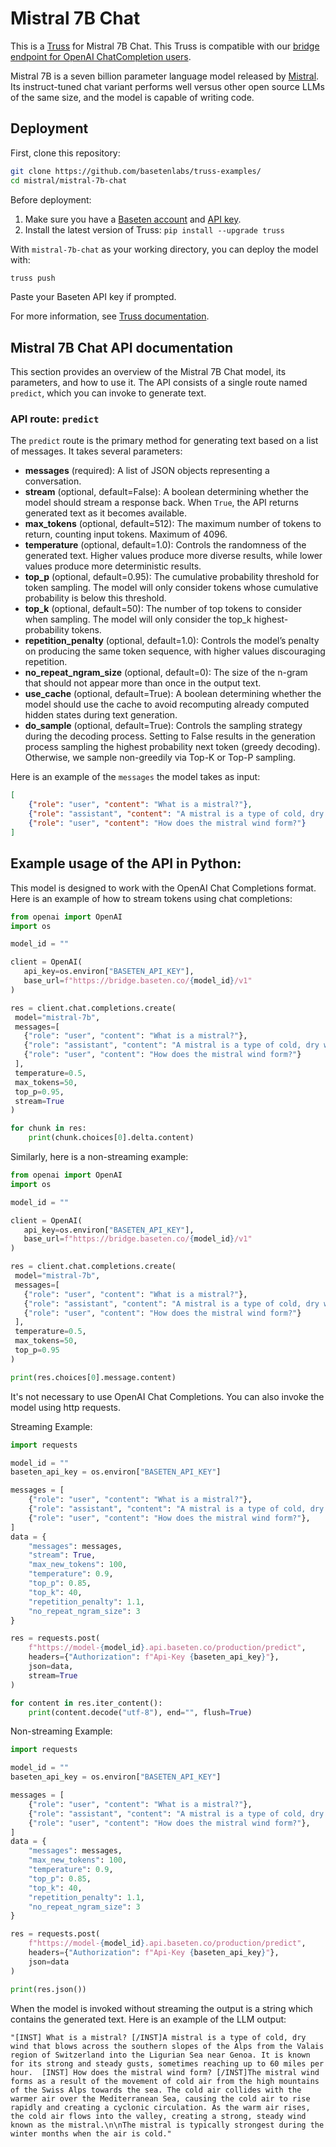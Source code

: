# Mistral 7B Chat

This is a [Truss](https://truss.baseten.co/) for Mistral 7B Chat. This Truss is compatible with our [bridge endpoint for OpenAI ChatCompletion users](https://docs.baseten.co/api-reference/openai).

Mistral 7B is a seven billion parameter language model released by [Mistral](https://mistral.ai/). Its instruct-tuned chat variant performs well versus other open source LLMs of the same size, and the model is capable of writing code.

## Deployment

First, clone this repository:

```sh
git clone https://github.com/basetenlabs/truss-examples/
cd mistral/mistral-7b-chat
```

Before deployment:

1. Make sure you have a [Baseten account](https://app.baseten.co/signup) and [API key](https://app.baseten.co/settings/account/api_keys).
2. Install the latest version of Truss: `pip install --upgrade truss`

With `mistral-7b-chat` as your working directory, you can deploy the model with:

```sh
truss push
```

Paste your Baseten API key if prompted.

For more information, see [Truss documentation](https://truss.baseten.co).


## Mistral 7B Chat API documentation

This section provides an overview of the Mistral 7B Chat model, its parameters, and how to use it. The API consists of a single route named  `predict`, which you can invoke to generate text.

### API route: `predict`

The `predict` route is the primary method for generating text based on a list of messages. It takes several parameters:

- __messages__ (required): A list of JSON objects representing a conversation.
- __stream__ (optional, default=False): A boolean determining whether the model should stream a response back. When `True`, the API returns generated text as it becomes available.
- __max_tokens__ (optional, default=512): The maximum number of tokens to return, counting input tokens. Maximum of 4096.
- __temperature__ (optional, default=1.0): Controls the randomness of the generated text. Higher values produce more diverse results, while lower values produce more deterministic results.
- __top_p__ (optional, default=0.95): The cumulative probability threshold for token sampling. The model will only consider tokens whose cumulative probability is below this threshold.
- __top_k__ (optional, default=50): The number of top tokens to consider when sampling. The model will only consider the top_k highest-probability tokens.
- __repetition_penalty__ (optional, default=1.0): Controls the model’s penalty on producing the same token sequence, with higher values discouraging repetition.
- __no_repeat_ngram_size__ (optional, default=0): The size of the n-gram that should not appear more than once in the output text.
- __use_cache__ (optional, default=True): A boolean determining whether the model should use the cache to avoid recomputing already computed hidden states during text generation.
- __do_sample__ (optional, default=True): Controls the sampling strategy during the decoding process. Setting to False results in the generation process sampling the highest probability next token (greedy decoding). Otherwise, we sample non-greedily via Top-K or Top-P sampling.

Here is an example of the `messages` the model takes as input:
```json
[
    {"role": "user", "content": "What is a mistral?"},
    {"role": "assistant", "content": "A mistral is a type of cold, dry wind that blows across the southern slopes of the Alps from the Valais region of Switzerland into the Ligurian Sea near Genoa. It is known for its strong and steady gusts, sometimes reaching up to 60 miles per hour."},
    {"role": "user", "content": "How does the mistral wind form?"}
]
```

## Example usage of the API in Python:

This model is designed to work with the OpenAI Chat Completions format. Here is an example of how to stream tokens using chat completions:

```python
from openai import OpenAI
import os

model_id = ""

client = OpenAI(
   api_key=os.environ["BASETEN_API_KEY"],
   base_url=f"https://bridge.baseten.co/{model_id}/v1"
)

res = client.chat.completions.create(
 model="mistral-7b",
 messages=[
   {"role": "user", "content": "What is a mistral?"},
   {"role": "assistant", "content": "A mistral is a type of cold, dry wind that blows across the southern slopes of the Alps from the Valais region of Switzerland into the Ligurian Sea near Genoa. It is known for its strong and steady gusts, sometimes reaching up to 60 miles per hour."},
   {"role": "user", "content": "How does the mistral wind form?"}
 ],
 temperature=0.5,
 max_tokens=50,
 top_p=0.95,
 stream=True
)

for chunk in res:
    print(chunk.choices[0].delta.content)
```

Similarly, here is a non-streaming example:

```python
from openai import OpenAI
import os

model_id = ""

client = OpenAI(
   api_key=os.environ["BASETEN_API_KEY"],
   base_url=f"https://bridge.baseten.co/{model_id}/v1"
)

res = client.chat.completions.create(
 model="mistral-7b",
 messages=[
   {"role": "user", "content": "What is a mistral?"},
   {"role": "assistant", "content": "A mistral is a type of cold, dry wind that blows across the southern slopes of the Alps from the Valais region of Switzerland into the Ligurian Sea near Genoa. It is known for its strong and steady gusts, sometimes reaching up to 60 miles per hour."},
   {"role": "user", "content": "How does the mistral wind form?"}
 ],
 temperature=0.5,
 max_tokens=50,
 top_p=0.95
)

print(res.choices[0].message.content)
```

It's not necessary to use OpenAI Chat Completions. You can also invoke the model using http requests.

Streaming Example:

```python
import requests

model_id = ""
baseten_api_key = os.environ["BASETEN_API_KEY"]

messages = [
    {"role": "user", "content": "What is a mistral?"},
    {"role": "assistant", "content": "A mistral is a type of cold, dry wind that blows across the southern slopes of the Alps from the Valais region of Switzerland into the Ligurian Sea near Genoa. It is known for its strong and steady gusts, sometimes reaching up to 60 miles per hour."},
    {"role": "user", "content": "How does the mistral wind form?"},
]
data = {
    "messages": messages,
    "stream": True,
    "max_new_tokens": 100,
    "temperature": 0.9,
    "top_p": 0.85,
    "top_k": 40,
    "repetition_penalty": 1.1,
    "no_repeat_ngram_size": 3
}

res = requests.post(
    f"https://model-{model_id}.api.baseten.co/production/predict",
    headers={"Authorization": f"Api-Key {baseten_api_key}"},
    json=data,
    stream=True
)

for content in res.iter_content():
    print(content.decode("utf-8"), end="", flush=True)
```

Non-streaming Example:

```python
import requests

model_id = ""
baseten_api_key = os.environ["BASETEN_API_KEY"]

messages = [
    {"role": "user", "content": "What is a mistral?"},
    {"role": "assistant", "content": "A mistral is a type of cold, dry wind that blows across the southern slopes of the Alps from the Valais region of Switzerland into the Ligurian Sea near Genoa. It is known for its strong and steady gusts, sometimes reaching up to 60 miles per hour."},
    {"role": "user", "content": "How does the mistral wind form?"},
]
data = {
    "messages": messages,
    "max_new_tokens": 100,
    "temperature": 0.9,
    "top_p": 0.85,
    "top_k": 40,
    "repetition_penalty": 1.1,
    "no_repeat_ngram_size": 3
}

res = requests.post(
    f"https://model-{model_id}.api.baseten.co/production/predict",
    headers={"Authorization": f"Api-Key {baseten_api_key}"},
    json=data
)

print(res.json())
```

When the model is invoked without streaming the output is a string which contains the generated text.
Here is an example of the LLM output:

```
"[INST] What is a mistral? [/INST]A mistral is a type of cold, dry wind that blows across the southern slopes of the Alps from the Valais region of Switzerland into the Ligurian Sea near Genoa. It is known for its strong and steady gusts, sometimes reaching up to 60 miles per hour.  [INST] How does the mistral wind form? [/INST]The mistral wind forms as a result of the movement of cold air from the high mountains of the Swiss Alps towards the sea. The cold air collides with the warmer air over the Mediterranean Sea, causing the cold air to rise rapidly and creating a cyclonic circulation. As the warm air rises, the cold air flows into the valley, creating a strong, steady wind known as the mistral.\n\nThe mistral is typically strongest during the winter months when the air is cold."
```
